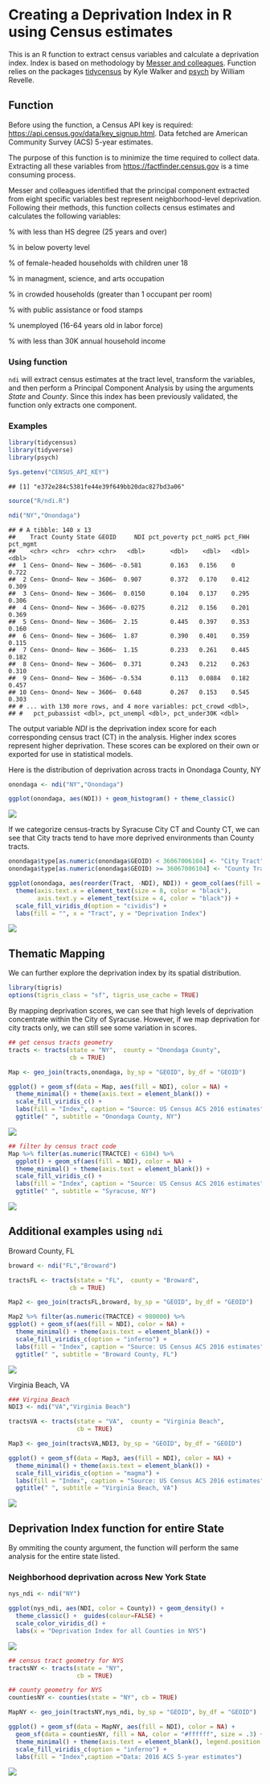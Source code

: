 
Creating a Deprivation Index in R using Census estimates
========================================================

This is an R function to extract census variables and calculate a deprivation index. Index is based on methodology by [Messer and colleagues](https://www.ncbi.nlm.nih.gov/pubmed/17031568). Function relies on the packages [tidycensus](https://walkerke.github.io/tidycensus/) by Kyle Walker and [psych](https://personality-project.org/r/psych/) by William Revelle.

Function
--------

Before using the function, a Census API key is required: <https://api.census.gov/data/key_signup.html>. Data fetched are American Community Survey (ACS) 5-year estimates.

The purpose of this function is to minimize the time required to collect data. Extracting all these variables from <https://factfinder.census.gov> is a time consuming process.

Messer and colleagues identified that the principal component extracted from eight specific variables best represent neighborhood-level deprivation. Following their methods, this function collects census estimates and calculates the following variables:

% with less than HS degree (25 years and over)

% in below poverty level

% of female-headed households with children uner 18

% in managment, science, and arts occupation

% in crowded households (greater than 1 occupant per room)

% with public assistance or food stamps

% unemployed (16-64 years old in labor force)

% with less than 30K annual household income

### Using function

`ndi` will extract census estimates at the tract level, transform the variables, and then perform a Principal Component Analysis by using the arguments *State* and *County*. Since this index has been previously validated, the function only extracts one component.

### Examples

``` r
library(tidycensus)
library(tidyverse)
library(psych)

Sys.getenv("CENSUS_API_KEY")
```

    ## [1] "e372e284c5381fe44e39f649bb20dac827bd3a06"

``` r
source("R/ndi.R")

ndi("NY","Onondaga")
```

    ## # A tibble: 140 x 13
    ##    Tract County State GEOID     NDI pct_poverty pct_noHS pct_FHH pct_mgmt
    ##    <chr> <chr>  <chr> <chr>   <dbl>       <dbl>    <dbl>   <dbl>    <dbl>
    ##  1 Cens~ Onond~ New ~ 3606~ -0.581        0.163   0.156    0        0.722
    ##  2 Cens~ Onond~ New ~ 3606~  0.907        0.372   0.170    0.412    0.309
    ##  3 Cens~ Onond~ New ~ 3606~  0.0150       0.104   0.137    0.295    0.306
    ##  4 Cens~ Onond~ New ~ 3606~ -0.0275       0.212   0.156    0.201    0.369
    ##  5 Cens~ Onond~ New ~ 3606~  2.15         0.445   0.397    0.353    0.160
    ##  6 Cens~ Onond~ New ~ 3606~  1.87         0.390   0.401    0.359    0.115
    ##  7 Cens~ Onond~ New ~ 3606~  1.15         0.233   0.261    0.445    0.182
    ##  8 Cens~ Onond~ New ~ 3606~  0.371        0.243   0.212    0.263    0.310
    ##  9 Cens~ Onond~ New ~ 3606~ -0.534        0.113   0.0884   0.182    0.457
    ## 10 Cens~ Onond~ New ~ 3606~  0.648        0.267   0.153    0.545    0.303
    ## # ... with 130 more rows, and 4 more variables: pct_crowd <dbl>,
    ## #   pct_pubassist <dbl>, pct_unempl <dbl>, pct_under30K <dbl>

The output variable *NDI* is the deprivation index score for each corresponding census tract (CT) in the analysis. Higher index scores represent higher deprivation. These scores can be explored on their own or exported for use in statistical models.

Here is the distribution of deprivation across tracts in Onondaga County, NY

``` r
onondaga <- ndi("NY","Onondaga")

ggplot(onondaga, aes(NDI)) + geom_histogram() + theme_classic()
```

![](README_figs/README-unnamed-chunk-2-1.png)

If we categorize census-tracts by Syracuse City CT and County CT, we can see that City tracts tend to have more deprived environments than County tracts.

``` r
onondaga$type[as.numeric(onondaga$GEOID) < 36067006104] <- "City Tract"
onondaga$type[as.numeric(onondaga$GEOID) >= 36067006104] <- "County Tract"

ggplot(onondaga, aes(reorder(Tract, -NDI), NDI)) + geom_col(aes(fill = type)) + coord_flip() +
  theme(axis.text.x = element_text(size = 8, color = "black"), 
        axis.text.y = element_text(size = 4, color = "black")) +
  scale_fill_viridis_d(option = "cividis") + 
  labs(fill = "", x = "Tract", y = "Deprivation Index")
```

![](README_figs/README-unnamed-chunk-3-1.png)

Thematic Mapping
----------------

We can further explore the deprivation index by its spatial distribution.

``` r
library(tigris)
options(tigris_class = "sf", tigris_use_cache = TRUE)
```

By mapping deprivation scores, we can see that high levels of deprivation concentrate within the City of Syracuse. However, if we map deprivation for city tracts only, we can still see some variation in scores.

``` r
## get census tracts geometry
tracts <- tracts(state = "NY",  county = "Onondaga County",
                 cb = TRUE)

Map <- geo_join(tracts,onondaga, by_sp = "GEOID", by_df = "GEOID")

ggplot() + geom_sf(data = Map, aes(fill = NDI), color = NA) +
  theme_minimal() + theme(axis.text = element_blank()) +
  scale_fill_viridis_c() +
  labs(fill = "Index", caption = "Source: US Census ACS 2016 estimates")+
  ggtitle(" ", subtitle = "Onondaga County, NY")
```

![](README_figs/README-unnamed-chunk-5-1.png)

``` r
## filter by census tract code
Map %>% filter(as.numeric(TRACTCE) < 6104) %>%
  ggplot() + geom_sf(aes(fill = NDI), color = NA) +
  theme_minimal() + theme(axis.text = element_blank()) +
  scale_fill_viridis_c() +
  labs(fill = "Index", caption = "Source: US Census ACS 2016 estimates")+
  ggtitle(" ", subtitle = "Syracuse, NY")
```

![](README_figs/README-unnamed-chunk-6-1.png)

Additional examples using `ndi`
-------------------------------

Broward County, FL

``` r
broward <- ndi("FL","Broward")

tractsFL <- tracts(state = "FL",  county = "Broward",
                 cb = TRUE)

Map2 <- geo_join(tractsFL,broward, by_sp = "GEOID", by_df = "GEOID")

Map2 %>% filter(as.numeric(TRACTCE) < 980000) %>%  
ggplot() + geom_sf(aes(fill = NDI), color = NA) +
  theme_minimal() + theme(axis.text = element_blank()) +
  scale_fill_viridis_c(option = "inferno") +
  labs(fill = "Index", caption = "Source: US Census ACS 2016 estimates")+
  ggtitle(" ", subtitle = "Broward County, FL")
```

![](README_figs/README-unnamed-chunk-7-1.png)

Virginia Beach, VA

``` r
### Virgina Beach
NDI3 <- ndi("VA","Virginia Beach")

tractsVA <- tracts(state = "VA",  county = "Virginia Beach",
                   cb = TRUE)

Map3 <- geo_join(tractsVA,NDI3, by_sp = "GEOID", by_df = "GEOID")

ggplot() + geom_sf(data = Map3, aes(fill = NDI), color = NA) +
  theme_minimal() + theme(axis.text = element_blank()) +
  scale_fill_viridis_c(option = "magma") +
  labs(fill = "Index", caption = "Source: US Census ACS 2016 estimates")+
  ggtitle(" ", subtitle = "Virginia Beach, VA")
```

![](README_figs/README-unnamed-chunk-8-1.png)

Deprivation Index function for entire State
-------------------------------------------

By ommiting the county argument, the function will perform the same analysis for the entire state listed.

### Neighborhood deprivation across New York State

``` r
nys_ndi <- ndi("NY")

ggplot(nys_ndi, aes(NDI, color = County)) + geom_density() + 
  theme_classic() +  guides(colour=FALSE) + 
  scale_color_viridis_d() +
  labs(x = "Deprivation Index for all Counties in NYS")
```

![](README_figs/README-unnamed-chunk-9-1.png)

``` r
## census tract geometry for NYS 
tractsNY <- tracts(state = "NY",
                   cb = TRUE)

## county geometry for NYS
countiesNY <- counties(state = "NY", cb = TRUE)

MapNY <- geo_join(tractsNY,nys_ndi, by_sp = "GEOID", by_df = "GEOID")

ggplot() + geom_sf(data = MapNY, aes(fill = NDI), color = NA) +
  geom_sf(data = countiesNY, fill = NA, color = "#ffffff", size = .3) + 
  theme_minimal() + theme(axis.text = element_blank(), legend.position = "bottom") +
  scale_fill_viridis_c(option = "inferno") +
  labs(fill = "Index",caption ="Data: 2016 ACS 5-year estimates") 
```

![](README_figs/README-unnamed-chunk-10-1.png)
